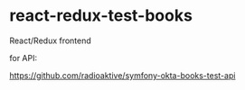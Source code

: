 # react-redux-test-books
React/Redux frontend 

for API:

https://github.com/radioaktive/symfony-okta-books-test-api
